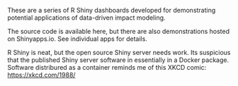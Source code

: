 These are a series of R Shiny dashboards developed for demonstrating potential applications of data-driven impact modeling.  

The source code is available here, but there are also demonstrations hosted on Shinyapps.io.  See individual apps for details.

R Shiny is neat, but the open source Shiny server needs work.  Its suspicious that the published Shiny server software in essentially in a Docker package.  Software distribured as a container reminds me of this XKCD comic: https://xkcd.com/1988/  
